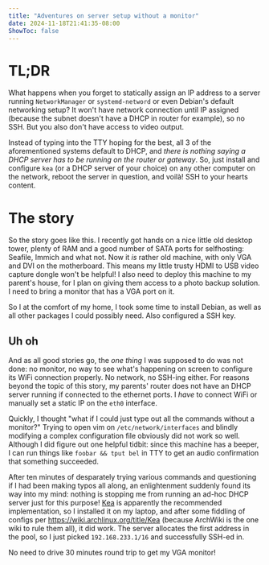 ```yaml
---
title: "Adventures on server setup without a monitor"
date: 2024-11-18T21:41:35-08:00
ShowToc: false
---
```


# TL;DR
What happens when you forget to statically assign an IP address to a server running `NetworkManager` or `systemd-netword` or even Debian's default networking setup?
It won't have network connection until IP assigned (because the subnet doesn't have a DHCP in router for example), so no SSH.
But you also don't have access to video output.

Instead of typing into the TTY hoping for the best, all 3 of the aforementioned systems default to DHCP, and _there is nothing saying a DHCP server has to be running on the router or gateway_.
So, just install and configure `kea` (or a DHCP server of your choice) on any other computer on the network, reboot the server in question, and voilà!
SSH to your hearts content.

# The story
So the story goes like this.
I recently got hands on a nice little old desktop tower, plenty of RAM and a good number of SATA ports for selfhosting: Seafile, Immich and what not.
Now it _is_ rather old machine, with only VGA and DVI on the motherboard. This means my little trusty HDMI to USB video capture dongle won't be helpful!
I also need to deploy this machine to my parent's house, for I plan on giving them access to a photo backup solution.
I need to bring a monitor that has a VGA port on it.

So I at the comfort of my home, I took some time to install Debian, as well as all other packages I could possibly need. Also configured a SSH key.

## Uh oh
And as all good stories go, the _one thing_ I was supposed to do was not done: no monitor, no way to see what's happening on screen to configure its WiFi connection properly.
No network, no SSH-ing either.
For reasons beyond the topic of this story, my parents' router does not have an DHCP server running if connected to the ethernet ports.
I _have_ to connect WiFi or manually set a static IP on the `eth0` interface.

Quickly, I thought "what if I could just type out all the commands without a monitor?"
Trying to open vim on `/etc/network/interfaces` and blindly modifying a complex configuration file obviously did not work so well.
Although I did figure out one helpful tidbit: since this machine has a beeper, I can run things like `foobar && tput bel` in TTY to get an audio confirmation that something succeeded.

After ten minutes of desparately trying various commands and questioning if I had been making typos all along, an enlightenment suddenly found its way into my mind: nothing is stopping me from running an ad-hoc DHCP server just for this purpose!
[Kea](https://www.isc.org/kea/) is apparently the recommended implementation, so I installed it on my laptop, and after some fiddling of configs per https://wiki.archlinux.org/title/Kea (because ArchWiki is the one wiki to rule them all), it did work. The server allocates the first address in the pool, so I just picked `192.168.233.1/16` and successfully SSH-ed in.

No need to drive 30 minutes round trip to get my VGA monitor!
